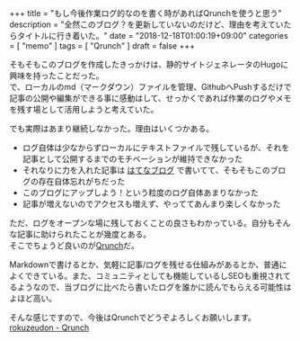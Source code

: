 +++
title = "もし今後作業ログ的なのを書く時があればQrunchを使うと思う"
description = "全然このブログ？を更新していないのだけど、理由を考えていたらタイトルに行き着いた。"
date = "2018-12-18T01:00:19+09:00"
categories = [ "memo" ]
tags = [ "Qrunch" ]
draft = false
+++

そもそもこのブログを作成したきっかけは、静的サイトジェネレータのHugoに興味を持ったことだった。  
で、ローカルのmd（マークダウン）ファイルを管理、GithubへPushするだけで記事の公開や編集ができる事に感動はして、せっかくであれば作業のログやメモを残す場として活用しようと考えていた。

でも実際はあまり継続しなかった。理由はいくつかある。

- ログ自体は少なからずローカルにテキストファイルで残しているが、それを記事として公開するまでのモチベーションが維持できなかった
- それなりに力を入れた記事は [はてなブログ](https://blog.rokuzeudon.com/) で書いてて、そもそもこのブログの存在自体忘れがちだった
- このブログにアップしよう！という粒度のログ自体あまりなかった
- 記事が増えないのでアクセスも増えず、やっててあんまり楽しくなかった

ただ、ログをオープンな場に残しておくことの良さもわかっている。自分もそんな記事に助けられたことが幾度とある。  
そこでちょうど良いのが[Qrunch](https://qrunch.io/about)だ。

Markdownで書けるとか、気軽に記事/ログを残せる仕組みがあるとか、普通によくできている。また、コミュニティとしても機能しているしSEOも重視されてるようなので、当ブログに比べたら書いたログを誰かに読んでもらえる可能性はよほど高い。

そんな感じですので、今後はQrunchでどうぞよろしくお願いします。  
[rokuzeudon - Qrunch](https://rokuzeudon.qrunch.io/)
